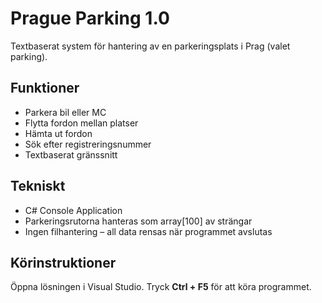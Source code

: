 # Prague Parking 1.0

Textbaserat system för hantering av en parkeringsplats i Prag (valet parking).

## Funktioner
- Parkera bil eller MC
- Flytta fordon mellan platser
- Hämta ut fordon
- Sök efter registreringsnummer
- Textbaserat gränssnitt

## Tekniskt
- C# Console Application
- Parkeringsrutorna hanteras som array[100] av strängar
- Ingen filhantering – all data rensas när programmet avslutas

## Körinstruktioner
Öppna lösningen i Visual Studio. Tryck **Ctrl + F5** för att köra programmet.
